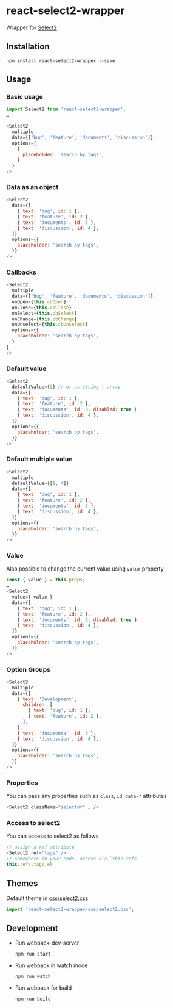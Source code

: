 # react-select2-wrapper

Wrapper for [Select2](https://select2.github.io/)

## Installation

```
npm install react-select2-wrapper --save
```

## Usage

### Basic usage

```js
import Select2 from 'react-select2-wrapper';
…

<Select2
  multiple
  data={['bug', 'feature', 'documents', 'discussion']}
  options={
    {
      placeholder: 'search by tags',
    }
  }
/>
```

### Data as an object

```js
<Select2
  data={[
    { text: 'bug', id: 1 },
    { text: 'feature', id: 2 },
    { text: 'documents', id: 3 },
    { text: 'discussion', id: 4 },
  ]}
  options={{
    placeholder: 'search by tags',
  }}
/>
```

### Callbacks

```js
<Select2
  multiple
  data={['bug', 'feature', 'documents', 'discussion']}
  onOpen={this.cbOpen}
  onClose={this.cbClose}
  onSelect={this.cbSelect}
  onChange={this.cbChange}
  onUnselect={this.cbUnselect}
  options={{
    placeholder: 'search by tags',
  }
}
/>
```

### Default value

```js
<Select2
  defaultValue={2} // or as string | array
  data={[
    { text: 'bug', id: 1 },
    { text: 'feature', id: 2 },
    { text: 'documents', id: 3, disabled: true },
    { text: 'discussion', id: 4 },
  ]}
  options={{
    placeholder: 'search by tags',
  }}
/>
```

### Default multiple value

```js
<Select2
  multiple
  defaultValue={[1, 4]}
  data={[
    { text: 'bug', id: 1 },
    { text: 'feature', id: 2 },
    { text: 'documents', id: 3 },
    { text: 'discussion', id: 4 },
  ]}
  options={{
    placeholder: 'search by tags',
  }}
/>
```

### Value

Also possible to change the current value using `value` property

```js
const { value } = this.props;
…
<Select2
  value={ value }
  data={[
    { text: 'bug', id: 1 },
    { text: 'feature', id: 2 },
    { text: 'documents', id: 3, disabled: true },
    { text: 'discussion', id: 4 },
  ]}
  options={{
    placeholder: 'search by tags',
  }}
/>
```

### Option Groups

```js
<Select2
  multiple
  data={[
    { text: 'Development',
      children: [
        { text: 'bug', id: 1 },
        { text: 'feature', id: 2 },
      ],
    },
    { text: 'documents', id: 3 },
    { text: 'discussion', id: 4 },
  ]}
  options={{
    placeholder: 'search by tags',
  }}
/>
```

### Properties

You can pass any properties such as `class`, `id`, `data-*` attributes

```js
<Select2 className="selector" … />
```

### Access to select2

You can access to select2 as follows
```js
// assign a ref attribute
<Select2 ref="tags" />
// somewhere in your code, access via `this.refs`
this.refs.tags.el
```

## Themes

Default theme in [css/select2.css](css/select2.css)

```js
import 'react-select2-wrapper/css/select2.css';
```

## Development

- Run webpack-dev-server
  ```
  npm run start
  ```

- Run webpack in watch mode
  ```
  npm run watch
  ```

- Run webpack for build
  ```
  npm run build
  ```

